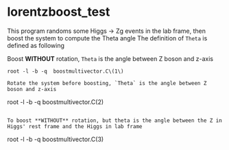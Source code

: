 # lorentzboost_test
This program randoms some Higgs -> Zg events in the lab frame, then boost the system to compute the Theta angle
The definition of `Theta` is defined as following

Boost **WITHOUT** rotation, `Theta` is the angle between Z boson and z-axis
```
root -l -b -q  boostmultivector.C\(1\)

Rotate the system before boosting, `Theta` is the angle between Z boson and z-axis
```
root -l -b -q  boostmultivector.C\(2\)
```

To boost **WITHOUT** rotation, but theta is the angle between the Z in Higgs' rest frame and the Higgs in lab frame
```
root -l -b -q  boostmultivector.C\(3\)
```
